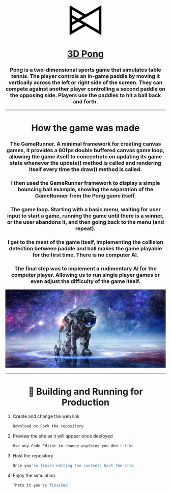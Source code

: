 <div align="center">
  <img alt="Logo" src="https://raw.githubusercontent.com/TheCodingRocket/Starfield/main/images/zid.png" width="100" />
</div>


<h1 align="center">
   <a href="https://3dpong.netlify.app" target="_blank">3D Pong</a>
</h1>

<h3 align="center">
  Pong is a two-dimensional sports game that simulates table tennis. The player controls an in-game paddle by moving it vertically across the left or right side of the screen. They can compete against another player controlling a second paddle on the opposing side. Players use the paddles to hit a ball back and forth.
  </h3>


---
<h1 align="center">
   How the game was made
</h1>

<h3 align="center">The GameRunner. A minimal framework for creating canvas games, it provides a 60fps double buffered canvas game loop, allowing the game itself to concentrate on updating its game state whenever the update() method is called and rendering itself every time the draw() method is called.
  </h3>

<h3 align="center">I then used the GameRunner framework to display a simple bouncing ball example, showing the separation of the GameRunner from the Pong game itself.</h3>

<h3 align="center">The game loop. Starting with a basic menu, waiting for user input to start a game, running the game until there is a winner, or the user abandons it, and then going back to the menu (and repeat).</h3>

<h3 align="center">I get to the meat of the game itself, implementing the collision detection between paddle and ball makes the game playable for the first time. There is no computer AI.</h3>

<h3 align="center">The final step was to implement a rudimentary AI for the computer player. Allowing us to run single player games or even adjust the difficulty of the game itself.</h3>

 <img alt="Logo" src="https://raw.githubusercontent.com/TheCodingRocket/Starfield/main/images/space.webp"/>

---
<h1 align="center">
🚀 Building and Running for Production
</h1>

1. Create and change the web link

   ```sh
   Download or Fork the repository
   ```

2. Preview the site as it will appear once deployed

   ```sh
   Use any Code Editor to change anything you don't like
   ```
3. Host the repository

   ```sh
   Once you're finish editing the contents host the site
   ```
4. Enjoy the simulation

   ```sh
   Thats it you're finsihed
   ```
